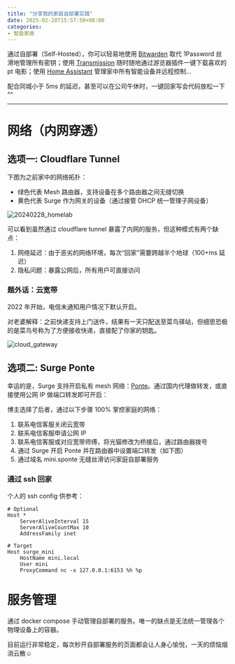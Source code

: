```yaml
---
title: "分享我的家庭自部署实践"
date: 2025-02-28T15:57:50+08:00
categories:
- 智能家居
---
```


通过自部署（Self-Hosted），你可以轻易地使用 [Bitwarden](https://bitwarden.com/) 取代 1Password 丝滑地管理所有密钥；使用 [Transmission](https://transmissionbt.com/) 随时随地通过游览器插件一键下载喜欢的 pt 电影；使用 [Home Assistant](https://www.home-assistant.io/) 管理家中所有智能设备并远程控制...

配合同城小于 5ms 的延迟，甚至可以在公司午休时，一键回家写会代码放松一下 ^^

---

# 网络（内网穿透）

## 选项一: Cloudflare Tunnel

下图为之前家中的网络拓扑：

- 绿色代表 Mesh 路由器，支持设备在多个路由器之间无缝切换
- 黄色代表 Surge 作为网关的设备（通过接管 DHCP 统一管理子网设备）

![20240228_homelab](/images/blog/global/20240228_homelab.svg)

可以看到虽然通过 cloudflare tunnel 暴露了内网的服务，但这种模式有两个缺点：
1. 网络延迟：由于恶劣的网络环境，每次“回家”需要跨越半个地球（100+ms 延迟）
2. 隐私问题：暴露公网后，所有用户可直接访问

### 题外话：云宽带

2022 年开始，电信未通知用户情况下默认开启。

对老婆解释：之前快递支持上门送件，结果有一天只配送至菜鸟驿站，但细思恐极的是菜鸟号称为了方便接收快递，直接配了你家的钥匙。

![cloud_gateway](/images/blog/global/cloud_gateway.svg)


## 选项二: Surge Ponte

幸运的是，Surge 支持开启私有 mesh 网络：[Ponte](https://kb.nssurge.com/surge-knowledge-base/zh/guidelines/ponte)。通过国内代理做转发，或直接使用公网 IP 做端口转发即可开启：

博主选择了后者，通过以下步骤 100% 掌控家庭的网络：

1. 联系电信客服关闭云宽带
2. 联系电信客服申请公网 IP
3. 联系电信客服或对应宽带师傅，将光猫修改为桥接后，通过路由器拨号
4. 通过 Surge 开启 Ponte 并在路由器中设置端口转发（如下图）
5. 通过域名 mini.sponte 无缝丝滑访问家庭自部署服务

### 通过 ssh 回家

个人的 ssh config 供参考：
```shell
# Optional
Host *
    ServerAliveInterval 15
    ServerAliveCountMax 10
    AddressFamily inet

# Target
Host surge_mini
    HostName mini.local
    User mini
    ProxyCommand nc -x 127.0.0.1:6153 %h %p 
```

# 服务管理

通过 docker compose 手动管理自部署的服务。唯一的缺点是无法统一管理各个物理设备上的容器。

目前运行非常稳定，每次秒开自部署服务的页面都会让人身心愉悦，一天的烦恼烟消云散☺️
